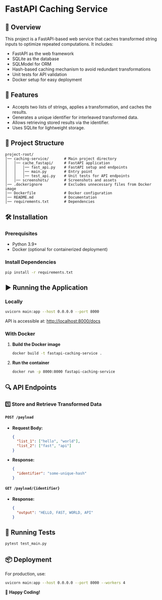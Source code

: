 # FastAPI Caching Service

## 📌 Overview
This project is a FastAPI-based web service that caches transformed string inputs to optimize repeated computations. It includes:
- FastAPI as the web framework
- SQLite as the database
- SQLModel for ORM
- Hash-based caching mechanism to avoid redundant transformations
- Unit tests for API validation
- Docker setup for easy deployment

## 🚀 Features
- Accepts two lists of strings, applies a transformation, and caches the results.
- Generates a unique identifier for interleaved transformed data.
- Allows retrieving stored results via the identifier.
- Uses SQLite for lightweight storage.

## 📂 Project Structure
```
project-root/
│── caching-service/       # Main project directory
│   │── cache_fastapi/     # FastAPI application
│   │   │── fast_api.py    # FastAPI setup and endpoints
│   │   │── main.py        # Entry point
│   │   │── test_api.py    # Unit tests for API endpoints
│   │── screenshots/       # Screenshots and assets
│── .dockerignore          # Excludes unnecessary files from Docker image
│── Dockerfile             # Docker configuration
│── README.md              # Documentation
│── requirements.txt       # Dependencies
```

## 🛠️ Installation
### Prerequisites
- Python 3.9+
- Docker (optional for containerized deployment)

### Install Dependencies
```sh
pip install -r requirements.txt
```

## ▶️ Running the Application
### Locally
```sh
uvicorn main:app --host 0.0.0.0 --port 8000
```
API is accessible at: [http://localhost:8000/docs](http://localhost:8000/docs)

### With Docker
1. **Build the Docker image**
   ```sh
   docker build -t fastapi-caching-service .
   ```
2. **Run the container**
   ```sh
   docker run -p 8000:8000 fastapi-caching-service
   ```

## 🔍 API Endpoints
### **1️⃣ Store and Retrieve Transformed Data**
#### `POST /payload`
- **Request Body:**
  ```json
  {
    "list_1": ["hello", "world"],
    "list_2": ["fast", "api"]
  }
  ```
- **Response:**
  ```json
  {
    "identifier": "some-unique-hash"
  }
  ```

#### `GET /payload/{identifier}`
- **Response:**
  ```json
  {
    "output": "HELLO, FAST, WORLD, API"
  }
  ```

## 🧪 Running Tests
```sh
pytest test_main.py
```

## 📦 Deployment
For production, use:
```sh
uvicorn main:app --host 0.0.0.0 --port 8000 --workers 4
```

🚀 **Happy Coding!**

